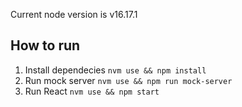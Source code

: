 Current node version is v16.17.1

## How to run

1. Install dependecies `nvm use && npm install`
2. Run mock server `nvm use && npm run mock-server`
3. Run React `nvm use && npm start`
